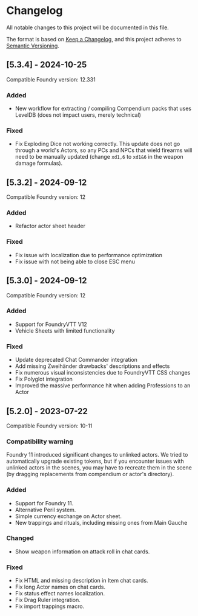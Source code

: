# Changelog

All notable changes to this project will be documented in this file.

The format is based on [Keep a Changelog](https://keepachangelog.com/en/1.1.0/),
and this project adheres to [Semantic Versioning](https://semver.org/spec/v2.0.0.html).

## [5.3.4] - 2024-10-25

Compatible Foundry version: 12.331

### Added

- New workflow for extracting / compiling Compendium packs that uses LevelDB (does not impact users, merely technical)

### Fixed

- Fix Exploding Dice not working correctly. This update does not go through a world's Actors, so any PCs and NPCs that wield firearms will need to be manually updated (change `xd1,6` to `xd1&6` in the weapon damage formulas).

## [5.3.2] - 2024-09-12

Compatible Foundry version: 12

### Added

- Refactor actor sheet header

### Fixed

- Fix issue with localization due to performance optimization
- Fix issue with not being able to close ESC menu

## [5.3.0] - 2024-09-12

Compatible Foundry version: 12

### Added

- Support for FoundryVTT V12
- Vehicle Sheets with limited functionality

### Fixed

- Update deprecated Chat Commander integration
- Add missing Zweihänder drawbacks' descriptions and effects
- Fix numerous visual inconsistencies due to FoundryVTT CSS changes
- Fix Polyglot integration
- Improved the massive performance hit when adding Professions to an Actor

## [5.2.0] - 2023-07-22

Compatible Foundry version: 10-11

### Compatibility warning

Foundry 11 introduced significant changes to unlinked actors. We tried to
automatically upgrade existing tokens, but if you encounter issues with unlinked
actors in the scenes, you may have to recreate them in the scene (by dragging
replacements from compendium or actor's directory).

### Added

- Support for Foundry 11.
- Alternative Peril system.
- Simple currency exchange on Actor sheet.
- New trappings and rituals, including missing ones from Main Gauche

### Changed

- Show weapon information on attack roll in chat cards.

### Fixed

- Fix HTML and missing description in Item chat cards.
- Fix long Actor names on chat cards.
- Fix status effect names localization.
- Fix Drag Ruler integration.
- Fix import trappings macro.
